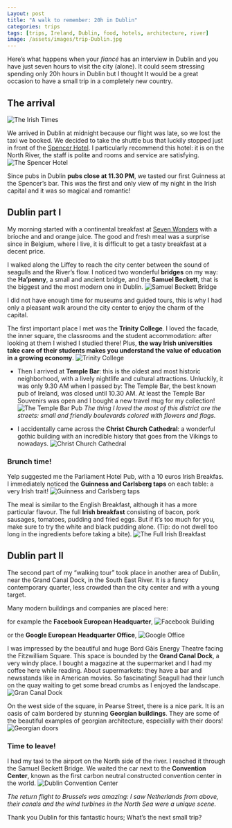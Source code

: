```yaml
---
Layout: post
title: "A walk to remember: 20h in Dublin"
categories: trips
tags: [trips, Ireland, Dublin, food, hotels, architecture, river]
image: /assets/images/trip-Dublin.jpg 
---
```


Here’s what happens when your _fiancé_ has an interview in Dublin and you have just seven hours to visit the city (alone). It could seem stressing spending only 20h hours in Dublin but I thought It would be a great occasion to have a small trip in a completely new country.

## The arrival
![The Irish Times](/assets/images/The-Irish-Times.jpg)
 
We arrived in Dublin at midnight because our flight was late, so we lost the taxi we booked. We decided to take the shuttle bus that luckily stopped just in front of the [Spencer Hotel](http://www.thespencerhotel.com/). I particularly recommend this hotel: it is on the North River, the staff is polite and rooms and service are satisfying.
![The Spencer Hotel](/assets/images/Hotel-Spencer-room.jpg)

Since pubs in Dublin **pubs close at 11.30 PM**, we tasted our first Guinness at the Spencer’s bar. This was the first and only view of my night in the Irish capital and it was so magical and romantic!

## Dublin part I

My morning started with a continental breakfast at [Seven Wonders](https://www.tripadvisor.ie/Restaurant_Review-g186605-d4519838-Reviews-Seven_Wonders_Ifsc-Dublin_County_Dublin.html) with a brioche and and orange juice. The good and fresh meal was a surprise since in Belgium, where I live, it is difficult to get a tasty breakfast at a decent price.

I walked along the Liffey to reach the city center between the sound of seagulls and the River’s flow. I noticed two wonderful **bridges** on my way: the **Ha’penny**, a small and ancient bridge, and the **Samuel Beckett**, that is the biggest and the most modern one in Dublin. 
![Samuel Beckett Bridge](/assets/images/samuel-beckett-bridge.jpg)

I did not have enough time for museums and guided tours, this is why I had only a pleasant walk around the city center to enjoy the charm of the capital.

The first important place I met was the **Trinity College**. I loved the facade, the inner square, the classrooms and the student accommodation: after looking at them I wished I studied there!  Plus, **the way Irish universities take care of their students makes you understand the value of education in a growing economy**. 
![Trinity College](/assets/images/Trinity-College.jpg)

* Then I arrived at **Temple Bar**: this is the oldest and most historic neighborhood, with a lively nightlife and cultural attractions. Unluckily, it was only 9.30 AM when I passed by: The Temple Bar, the best known pub of Ireland, was closed until 10.30 AM. At least the Temple Bar Souvenirs was open and I bought a new travel mug for my collection!
![The Temple Bar Pub](/assets/images/The-Temple-Bar-Pub.jpg)
_The thing I loved the most of this district are the streets: small and friendly boulevards colored with flowers and flags._

* I accidentally came across the **Christ Church Cathedral**: a wonderful gothic building with an incredible history that goes from the Vikings to nowadays. 
![Christ Church Cathedral](/assets/images/Christ-Church-Cathedral.jpg)

### Brunch time! 
Yelp suggested me the Parliament Hotel Pub, with a 10 euros Irish Breakfas. I immediately noticed the **Guinness and Carlsberg taps** on each table: a very Irish trait! 
![Guinness and Carlsberg taps](/assets/images/Guinness-taps.jpg)

The meal is similar to the English Breakfast, although it has a more particular flavour. The full **Irish breakfast** consisting of bacon, pork sausages, tomatoes, pudding and fried eggs. But if it’s too much for you, make sure to try the white and black pudding alone. (Tip: do not dwell too long in the ingredients before taking a bite).
![The Full Irish Breakfast](/assets/images/The-Full-Irish-Breakfast.jpg)

## Dublin part II

The second part of my “walking tour” took place in another area of Dublin, near the Grand Canal Dock, in the South East River. It is a fancy contemporary quarter, less crowded than the city center and with a young target.

Many modern buildings and companies are placed here:

for example the **Facebook European Headquarter**,
![Facebook Building](/assets/images/Facebook-Building.jpg)

or the **Google European Headquarter Office**,
![Google Office](/assets/images/Google-Office.jpg)

I was impressed by the beautiful and huge Bord Gàis Energy Theatre facing the Fitzwilliam Square. This space is bounded by the **Grand Canal Dock**, a very windy place. I bought a magazine at the supermarket and I had my coffee here while reading. About supermarkets: they have a bar and newsstands like in American movies. So fascinating! 
Seagull had their lunch on the quay waiting to get some bread crumbs as I enjoyed the landscape. 
![Gran Canal Dock](/assets/images/Gran-Canal-Dock.jpg)

On the west side of the square, in Pearse Street, there is a nice park. It is an oasis of calm bordered by stunning **Georgian buildings**. They are some of the beautiful examples of georgian architecture, especially with their doors!
![Georgian doors](/assets/images/Gran-Canal-Dock.jpg)

### Time to leave!
I had my taxi to the airport on the North side of the river. I reached it through the Samuel Beckett Bridge. We waited the car next to the **Convention Center**, known as the first carbon neutral constructed convention center in the world.
![Dublin Convention Center](/assets/images/Convention-Center-Dublin.jpg)

_The return flight to Brussels was amazing: I saw Netherlands from above, their canals and the wind turbines in the North Sea were a unique scene._ 

Thank you Dublin for this fantastic hours; What’s the next small trip?


















 













